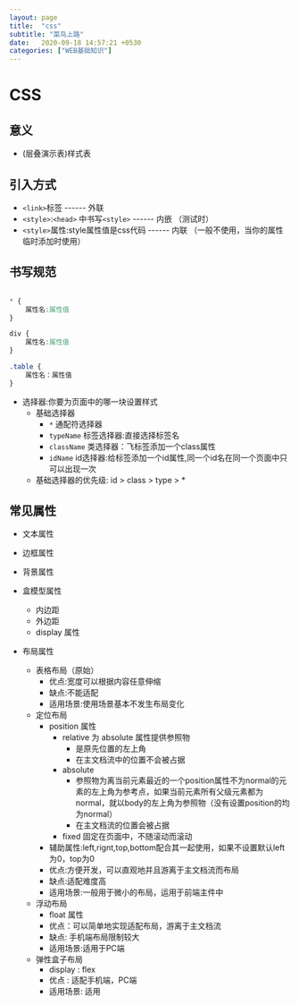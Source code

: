 ```yaml
---
layout: page
title:  "css"
subtitle: "菜鸟上路"
date:   2020-09-18 14:57:21 +0530
categories: ["WEB基础知识"]
---
```


# CSS

## 意义

- (层叠演示表)样式表

## 引入方式

- `<link>`标签 ------ 外联
- `<style>`:`<head>` 中书写`<style>` ------ 内嵌 （测试时）
- `<style>`属性:style属性值是css代码 ------ 内联 （一般不使用，当你的属性临时添加时使用）

## 书写规范


```css

* {
    属性名:属性值
}

div {
    属性名:属性值
}

.table {
    属性名：属性值
}

```

- 选择器:你要为页面中的哪一块设置样式
    - 基础选择器
        - `*`  通配符选择器
        - `typeName` 标签选择器:直接选择标签名
        - `className` 类选择器：飞标签添加一个class属性
        - `idName` id选择器:给标签添加一个id属性,同一个id名在同一个页面中只可以出现一次
    - 基础选择器的优先级: id > class > type > *


## 常见属性

- 文本属性

- 边框属性

- 背景属性

- 盒模型属性
    - 内边距
    - 外边距
    - display 属性

- 布局属性
    - 表格布局（原始）
        - 优点:宽度可以根据内容任意伸缩
        - 缺点:不能适配
        - 适用场景:使用场景基本不发生布局变化
    - 定位布局
        - position 属性
            - relative 为 absolute 属性提供参照物
                - 是原先位置的左上角
                - 在主文档流中的位置不会被占据
            - absolute 
                - 参照物为离当前元素最近的一个position属性不为normal的元素的左上角为参考点，如果当前元素所有父级元素都为normal，就以body的左上角为参照物（没有设置position的均为normal）
                - 在主文档流的位置会被占据
            - fixed 固定在页面中，不随滚动而滚动
        - 辅助属性:left,rignt,top,bottom配合其一起使用，如果不设置默认left为0，top为0
        - 优点:方便开发，可以直观地并且游离于主文档流而布局
        - 缺点:适配难度高
        - 适用场景:一般用于微小的布局，运用于前端主件中
    - 浮动布局
        - float 属性
        - 优点：可以简单地实现适配布局，游离于主文档流
        - 缺点: 手机端布局限制较大
        - 适用场景:适用于PC端
    - 弹性盒子布局
        - display : flex
        - 优点 : 适配手机端，PC端
        - 适用场景: 适用